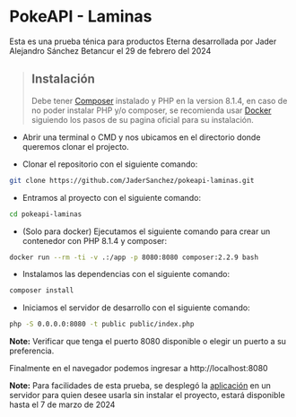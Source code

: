 # PokeAPI - Laminas
Esta es una prueba ténica para productos Eterna desarrollada por Jader Alejandro Sánchez Betancur el 29 de febrero del 2024

> ## Instalación
>Debe tener [Composer](https://getcomposer.org/) instalado y PHP en la version 8.1.4, en caso de no poder instalar PHP y/o composer, se recomienda usar [Docker](https://docs.docker.com/engine/install/) siguiendo los pasos de su pagina oficial para su instalación.

- Abrir una terminal o CMD y nos ubicamos en el directorio donde queremos clonar el projecto.

- Clonar el repositorio con el siguiente comando:
```bash
git clone https://github.com/JaderSanchez/pokeapi-laminas.git
```

- Entramos al proyecto con el siguiente comando:
```bash
cd pokeapi-laminas
```

- (Solo para docker) Ejecutamos el siguiente comando para crear un contenedor con PHP 8.1.4 y composer:
```bash
docker run --rm -ti -v .:/app -p 8080:8080 composer:2.2.9 bash
```

- Instalamos las dependencias con el siguiente comando:
```bash
composer install
```

- Iniciamos el servidor de desarrollo con el siguiente comando:
```bash
php -S 0.0.0.0:8080 -t public public/index.php
```
**Note:** Verificar que tenga el puerto 8080 disponible o elegir un puerto a su preferencia.

Finalmente en el navegador podemos ingresar a http://localhost:8080

**Note:** Para facilidades de esta prueba, se desplegó la [aplicación](http://44.214.221.7:8080/) en un servidor para quien desee usarla sin instalar el proyecto, estará disponible hasta el 7 de marzo de 2024